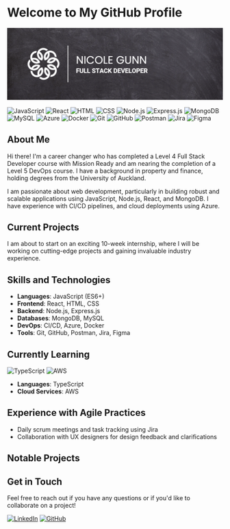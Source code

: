 # Welcome to My GitHub Profile

![Animated Banner](https://github.com/nicolegunn/nicolegunn/raw/main/github-banner.gif)

![JavaScript](https://img.shields.io/badge/JavaScript-ES6+-F7DF1E?style=for-the-badge&logo=javascript)
![React](https://img.shields.io/badge/React-20232A?style=for-the-badge&logo=react&logoColor=61DAFB)
![HTML](https://img.shields.io/badge/HTML-E34F26?style=for-the-badge&logo=html5&logoColor=white)
![CSS](https://img.shields.io/badge/CSS-1572B6?style=for-the-badge&logo=css3&logoColor=white)
![Node.js](https://img.shields.io/badge/Node.js-43853D?style=for-the-badge&logo=node.js&logoColor=white)
![Express.js](https://img.shields.io/badge/Express.js-404D59?style=for-the-badge&logo=express&logoColor=white)
![MongoDB](https://img.shields.io/badge/MongoDB-4EA94B?style=for-the-badge&logo=mongodb&logoColor=white)
![MySQL](https://img.shields.io/badge/MySQL-4479A1?style=for-the-badge&logo=mysql&logoColor=white)
![Azure](https://img.shields.io/badge/Azure-0078D4?style=for-the-badge&logo=microsoft-azure&logoColor=white)
![Docker](https://img.shields.io/badge/Docker-2496ED?style=for-the-badge&logo=docker&logoColor=white)
![Git](https://img.shields.io/badge/Git-F05032?style=for-the-badge&logo=git&logoColor=white)
![GitHub](https://img.shields.io/badge/GitHub-181717?style=for-the-badge&logo=github&logoColor=white)
![Postman](https://img.shields.io/badge/Postman-FF6C37?style=for-the-badge&logo=postman&logoColor=white)
![Jira](https://img.shields.io/badge/Jira-0052CC?style=for-the-badge&logo=jira&logoColor=white)
![Figma](https://img.shields.io/badge/Figma-F24E1E?style=for-the-badge&logo=figma&logoColor=white)

## About Me

Hi there! I'm a career changer who has completed a Level 4 Full Stack Developer course with Mission Ready and am nearing the completion of a Level 5 DevOps course. I have a background in property and finance, holding degrees from the University of Auckland.

I am passionate about web development, particularly in building robust and scalable applications using JavaScript, Node.js, React, and MongoDB. I have experience with CI/CD pipelines, and cloud deployments using Azure.

## Current Projects

I am about to start on an exciting 10-week internship, where I will be working on cutting-edge projects and gaining invaluable industry experience.

## Skills and Technologies

- **Languages**: JavaScript (ES6+)
- **Frontend**: React, HTML, CSS
- **Backend**: Node.js, Express.js
- **Databases**: MongoDB, MySQL
- **DevOps**: CI/CD, Azure, Docker
- **Tools**: Git, GitHub, Postman, Jira, Figma

## Currently Learning

![TypeScript](https://img.shields.io/badge/TypeScript-3178C6?style=for-the-badge&logo=typescript&logoColor=white)
![AWS](https://img.shields.io/badge/AWS-232F3E?style=for-the-badge&logo=amazon-aws&logoColor=white)

- **Languages**: TypeScript
- **Cloud Services**: AWS

## Experience with Agile Practices

- Daily scrum meetings and task tracking using Jira
- Collaboration with UX designers for design feedback and clarifications

## Notable Projects

## Get in Touch

Feel free to reach out if you have any questions or if you'd like to collaborate on a project!

[![LinkedIn](https://img.shields.io/badge/LinkedIn-0A66C2?style=for-the-badge&logo=linkedin&logoColor=white)](https://www.linkedin.com/in/nicole-gunn-a582ba23b/)
[![GitHub](https://img.shields.io/badge/GitHub-181717?style=for-the-badge&logo=github&logoColor=white)](https://github.com/nicolegunn)
